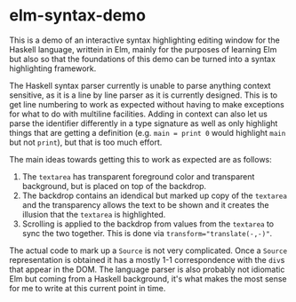 # elm-syntax-demo

This is a demo of an interactive syntax highlighting editing window for the
Haskell language, writtein in Elm, mainly for the purposes of learning Elm but
also so that the foundations of this demo can be turned into a syntax
highlighting framework.

The Haskell syntax parser currently is unable to parse anything context
sensitive, as it is a line by line parser as it is currently designed. This is
to get line numbering to work as expected without having to make exceptions for
what to do with multiline facilities. Adding in context can also let us parse
the identifier differently in a type signature as well as only highlight things
that are getting a definition (e.g. `main = print 0` would highlight `main` but
not `print`), but that is too much effort.

The main ideas towards getting this to work as expected are as follows:

1. The `textarea` has transparent foreground color and transparent background,
   but is placed on top of the backdrop.
2. The backdrop contains an idendical but marked up copy of the `textarea` and
   the transparency allows the text to be shown and it creates the illusion that
   the `textarea` is highlighted.
3. Scrolling is applied to the backdrop from values from the `textarea` to sync
   the two together. This is done via `transform="translate(-,-)"`.

The actual code to mark up a `Source` is not very complicated. Once a `Source`
representation is obtained it has a mostly 1-1 correspondence with the `div`s
that appear in the DOM. The language parser is also probably not idiomatic Elm
but coming from a Haskell background, it's what makes the most sense for me to
write at this current point in time.
